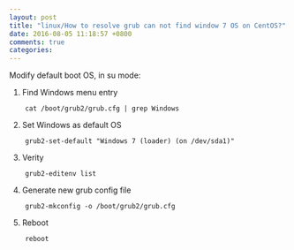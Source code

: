 ```yaml
---
layout: post
title: "linux/How to resolve grub can not find window 7 OS on CentOS?"
date: 2016-08-05 11:18:57 +0800
comments: true
categories: 
---
```


Modify default boot OS,  in su mode:


1. Find Windows menu entry

```shell
    cat /boot/grub2/grub.cfg | grep Windows
```

2. Set Windows as default OS

```shell
    grub2-set-default "Windows 7 (loader) (on /dev/sda1)"  
```

3. Verity

```shell
    grub2-editenv list  
```

4. Generate new grub config file

```shell
    grub2-mkconfig -o /boot/grub2/grub.cfg  
```

5. Reboot

```shell
    reboot  
```
